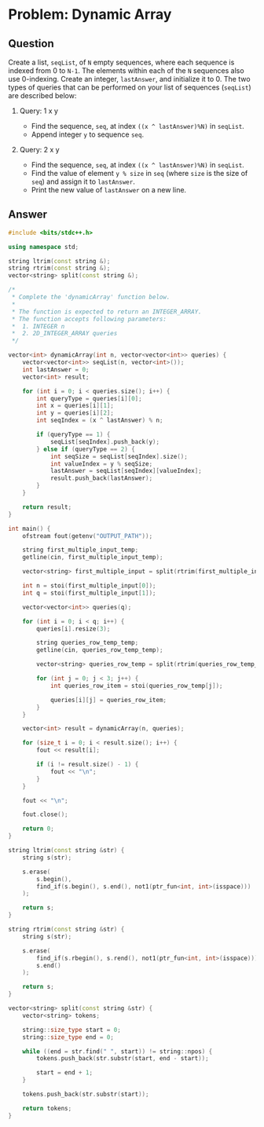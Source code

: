 # Problem: Dynamic Array

## Question

Create a list, `seqList`, of `N` empty sequences, where each sequence is indexed from 0 to `N-1`. The elements within each of the `N` sequences also use 0-indexing.
Create an integer, `lastAnswer`, and initialize it to 0.
The two types of queries that can be performed on your list of sequences (`seqList`) are described below:

1. Query: 1 x y

   - Find the sequence, `seq`, at index `((x ^ lastAnswer)%N)` in `seqList`.
   - Append integer `y` to sequence `seq`.

2. Query: 2 x y
   - Find the sequence, `seq`, at index `((x ^ lastAnswer)%N)` in `seqList`.
   - Find the value of element `y % size` in `seq` (where `size` is the size of `seq`) and assign it to `lastAnswer`.
   - Print the new value of `lastAnswer` on a new line.

## Answer

```cpp
#include <bits/stdc++.h>

using namespace std;

string ltrim(const string &);
string rtrim(const string &);
vector<string> split(const string &);

/*
 * Complete the 'dynamicArray' function below.
 *
 * The function is expected to return an INTEGER_ARRAY.
 * The function accepts following parameters:
 *  1. INTEGER n
 *  2. 2D_INTEGER_ARRAY queries
 */

vector<int> dynamicArray(int n, vector<vector<int>> queries) {
    vector<vector<int>> seqList(n, vector<int>());
    int lastAnswer = 0;
    vector<int> result;

    for (int i = 0; i < queries.size(); i++) {
        int queryType = queries[i][0];
        int x = queries[i][1];
        int y = queries[i][2];
        int seqIndex = (x ^ lastAnswer) % n;

        if (queryType == 1) {
            seqList[seqIndex].push_back(y);
        } else if (queryType == 2) {
            int seqSize = seqList[seqIndex].size();
            int valueIndex = y % seqSize;
            lastAnswer = seqList[seqIndex][valueIndex];
            result.push_back(lastAnswer);
        }
    }

    return result;
}

int main() {
    ofstream fout(getenv("OUTPUT_PATH"));

    string first_multiple_input_temp;
    getline(cin, first_multiple_input_temp);

    vector<string> first_multiple_input = split(rtrim(first_multiple_input_temp));

    int n = stoi(first_multiple_input[0]);
    int q = stoi(first_multiple_input[1]);

    vector<vector<int>> queries(q);

    for (int i = 0; i < q; i++) {
        queries[i].resize(3);

        string queries_row_temp_temp;
        getline(cin, queries_row_temp_temp);

        vector<string> queries_row_temp = split(rtrim(queries_row_temp_temp));

        for (int j = 0; j < 3; j++) {
            int queries_row_item = stoi(queries_row_temp[j]);

            queries[i][j] = queries_row_item;
        }
    }

    vector<int> result = dynamicArray(n, queries);

    for (size_t i = 0; i < result.size(); i++) {
        fout << result[i];

        if (i != result.size() - 1) {
            fout << "\n";
        }
    }

    fout << "\n";

    fout.close();

    return 0;
}

string ltrim(const string &str) {
    string s(str);

    s.erase(
        s.begin(),
        find_if(s.begin(), s.end(), not1(ptr_fun<int, int>(isspace)))
    );

    return s;
}

string rtrim(const string &str) {
    string s(str);

    s.erase(
        find_if(s.rbegin(), s.rend(), not1(ptr_fun<int, int>(isspace))).base(),
        s.end()
    );

    return s;
}

vector<string> split(const string &str) {
    vector<string> tokens;

    string::size_type start = 0;
    string::size_type end = 0;

    while ((end = str.find(" ", start)) != string::npos) {
        tokens.push_back(str.substr(start, end - start));

        start = end + 1;
    }

    tokens.push_back(str.substr(start));

    return tokens;
}
```
